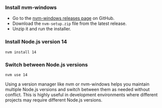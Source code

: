 ### Install nvm-windows

* Go to the [nvm-windows releases page](https://github.com/coreybutler/nvm-windows/releases) on GitHub.
* Download the `nvm-setup.zip` file from the latest release.
* Unzip it and run the installer.

### Install Node.js version 14

`nvm install 14`

### Switch between Node.js versions

`nvm use 14`


Using a version manager like nvm or nvm-windows helps you maintain multiple Node.js versions and switch between them as needed without conflict. This is highly useful in development environments where different projects may require different Node.js versions.
